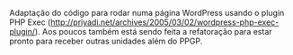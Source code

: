 Adaptação do código para rodar numa página WordPress usando o plugin PHP Exec (http://priyadi.net/archives/2005/03/02/wordpress-php-exec-plugin/). Aos poucos também está sendo feita a refatoração para estar pronto para receber outras unidades além do PPGP.
